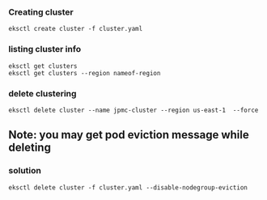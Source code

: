 ### Creating cluster 

```
eksctl create cluster -f cluster.yaml

```

### listing cluster info 

```
eksctl get clusters
eksctl get clusters --region nameof-region
```

### delete clustering 

```
eksctl delete cluster --name jpmc-cluster --region us-east-1  --force
```

## Note: you may get pod eviction message while deleting 

### solution 

```
eksctl delete cluster -f cluster.yaml --disable-nodegroup-eviction
```
